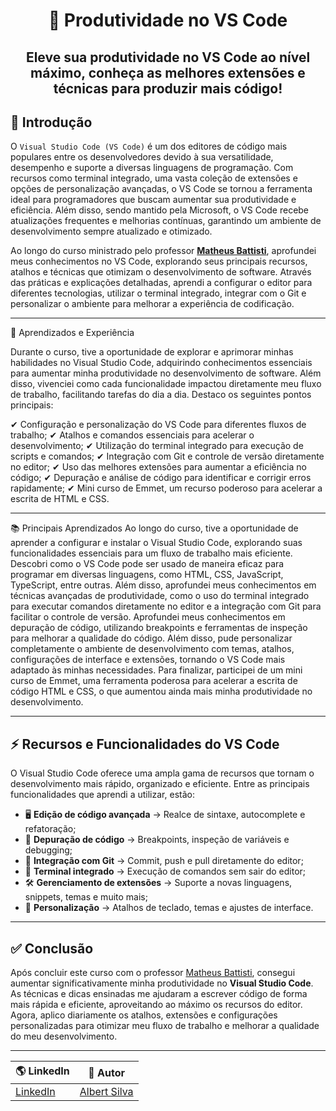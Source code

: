 <h1 align="center">🚀 Produtividade no VS Code</h1>

<h2 align="center">Eleve sua produtividade no VS Code ao nível máximo, conheça as melhores extensões e técnicas para produzir mais código!</h2>

## 📌 Introdução

O `Visual Studio Code (VS Code)` é um dos editores de código mais populares entre os desenvolvedores devido à sua versatilidade, desempenho e suporte a diversas linguagens de programação. Com recursos como terminal integrado, uma vasta coleção de extensões e opções de personalização avançadas, o VS Code se tornou a ferramenta ideal para programadores que buscam aumentar sua produtividade e eficiência. Além disso, sendo mantido pela Microsoft, o VS Code recebe atualizações frequentes e melhorias contínuas, garantindo um ambiente de desenvolvimento sempre atualizado e otimizado.

Ao longo do curso ministrado pelo professor [**Matheus Battisti**](https://www.linkedin.com/in/matheusbattisti/), aprofundei meus conhecimentos no VS Code, explorando seus principais recursos, atalhos e técnicas que otimizam o desenvolvimento de software. Através das práticas e explicações detalhadas, aprendi a configurar o editor para diferentes tecnologias, utilizar o terminal integrado, integrar com o Git e personalizar o ambiente para melhorar a experiência de codificação.

---

🎯 Aprendizados e Experiência

Durante o curso, tive a oportunidade de explorar e aprimorar minhas habilidades no Visual Studio Code, adquirindo conhecimentos essenciais para aumentar minha produtividade no desenvolvimento de software. Além disso, vivenciei como cada funcionalidade impactou diretamente meu fluxo de trabalho, facilitando tarefas do dia a dia. Destaco os seguintes pontos principais:

✔ Configuração e personalização do VS Code para diferentes fluxos de trabalho;
✔ Atalhos e comandos essenciais para acelerar o desenvolvimento;
✔ Utilização do terminal integrado para execução de scripts e comandos;
✔ Integração com Git e controle de versão diretamente no editor;
✔ Uso das melhores extensões para aumentar a eficiência no código;
✔ Depuração e análise de código para identificar e corrigir erros rapidamente;
✔ Mini curso de Emmet, um recurso poderoso para acelerar a escrita de HTML e CSS.

---

📚 Principais Aprendizados
Ao longo do curso, tive a oportunidade de aprender a configurar e instalar o Visual Studio Code, explorando suas funcionalidades essenciais para um fluxo de trabalho mais eficiente. Descobri como o VS Code pode ser usado de maneira eficaz para programar em diversas linguagens, como HTML, CSS, JavaScript, TypeScript, entre outras. Além disso, aprofundei meus conhecimentos em técnicas avançadas de produtividade, como o uso do terminal integrado para executar comandos diretamente no editor e a integração com Git para facilitar o controle de versão. Aprofundei meus conhecimentos em depuração de código, utilizando breakpoints e ferramentas de inspeção para melhorar a qualidade do código. Além disso, pude personalizar completamente o ambiente de desenvolvimento com temas, atalhos, configurações de interface e extensões, tornando o VS Code mais adaptado às minhas necessidades. Para finalizar, participei de um mini curso de Emmet, uma ferramenta poderosa para acelerar a escrita de código HTML e CSS, o que aumentou ainda mais minha produtividade no desenvolvimento.

---

## ⚡ Recursos e Funcionalidades do VS Code

O Visual Studio Code oferece uma ampla gama de recursos que tornam o desenvolvimento mais rápido, organizado e eficiente. Entre as principais funcionalidades que aprendi a utilizar, estão:

- 🖥 **Edição de código avançada** → Realce de sintaxe, autocomplete e refatoração;
- 🐞 **Depuração de código** → Breakpoints, inspeção de variáveis e debugging;
- 🔄 **Integração com Git** → Commit, push e pull diretamente do editor;
- 🎯 **Terminal integrado** → Execução de comandos sem sair do editor;
- 🛠 **Gerenciamento de extensões** → Suporte a novas linguagens, snippets, temas e muito mais;
- 🎨 **Personalização** → Atalhos de teclado, temas e ajustes de interface.

---

## ✅ Conclusão

Após concluir este curso com o professor [Matheus Battisti](https://horadecodar.com.br/), consegui aumentar significativamente minha produtividade no **Visual Studio Code**. As técnicas e dicas ensinadas me ajudaram a escrever código de forma mais rápida e eficiente, aproveitando ao máximo os recursos do editor. Agora, aplico diariamente os atalhos, extensões e configurações personalizadas para otimizar meu fluxo de trabalho e melhorar a qualidade do meu desenvolvimento.

---

| 🌎 LinkedIn                                                              | 👤 **Autor**                                                                 |
| ------------------------------------------------------------------------ | ---------------------------------------------------------------------------- |
| [LinkedIn](https://www.linkedin.com/in/albert-backend-java-spring-boot/) | [Albert Silva](https://www.linkedin.com/in/albert-backend-java-spring-boot/) |
